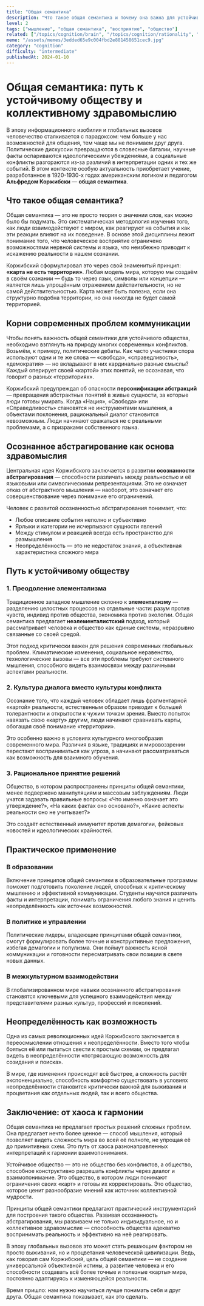 ```yaml
---
title: "Общая семантика"
description: "Что такое общая семантика и почему она важна для устойчивого здравомыслящего общества."
level: 2
tags: ["мышление", "общая семантика", "восприятие", "общество"]
related: ["/topics/cognition/brain", "/topics/cognition/rationality", "/topics/philosophy/objectivity", "/topics/cognition/language", "/topics/philosophy/information", "/topics/cognition/knowledge-accuracy"]
meme: "/assets/memes/3edded65e9c004fbd2e881458651cec9.jpg"
category: "cognition"
difficulty: "intermediate"
publishedAt: 2024-01-10
---
```


# Общая семантика: путь к устойчивому обществу и коллективному здравомыслию

В эпоху информационного изобилия и глобальных вызовов человечество сталкивается с парадоксом: чем больше у нас возможностей для общения, тем чаще мы не понимаем друг друга. Политические дискуссии превращаются в словесные баталии, научные факты оспариваются идеологическими убеждениями, а социальные конфликты разгораются из-за различий в интерпретации одних и тех же событий. В этом контексте особую актуальность приобретает учение, разработанное в 1920-1930-х годах американским логиком и педагогом **Альфредом Коржибски** — **общая семантика**.

## Что такое общая семантика?

Общая семантика — это не просто теория о значении слов, как можно было бы подумать. Это систематическая методология изучения того, как люди взаимодействуют с миром, как реагируют на события и как эти реакции влияют на их поведение. В основе этой дисциплины лежит понимание того, что человеческое восприятие ограничено возможностями нервной системы и языка, что неизбежно приводит к искажению реальности в нашем сознании.

Коржибский сформулировал это через свой знаменитый принцип: **«карта не есть территория»**. Любая модель мира, которую мы создаём в своём сознании — будь то через язык, символы или концепции — является лишь упрощённым отражением действительности, но не самой действительностью. Карта может быть полезна, если она структурно подобна территории, но она никогда не будет самой территорией.

## Корни современных проблем коммуникации

Чтобы понять важность общей семантики для устойчивого общества, необходимо взглянуть на природу многих современных конфликтов. Возьмём, к примеру, политические дебаты. Как часто участники спора используют одни и те же слова — «свобода», «справедливость», «демократия» — но вкладывают в них кардинально разные смыслы? Каждый оперирует своей «картой» этих понятий, не осознавая, что говорит о разных «территориях».

Коржибский предупреждал об опасности **персонификации абстракций** — превращения абстрактных понятий в живые сущности, за которые люди готовы умирать. Когда «Нация», «Свобода» или «Справедливость» становятся не инструментами мышления, а объектами поклонения, рациональный диалог становится невозможным. Люди начинают сражаться не с реальными проблемами, а с призраками собственного языка.

## Осознанное абстрагирование как основа здравомыслия

Центральная идея Коржибского заключается в развитии **осознанности абстрагирования** — способности различать между реальностью и её языковыми или символическими репрезентациями. Это не означает отказ от абстрактного мышления — наоборот, это означает его совершенствование через понимание его ограничений.

Человек с развитой осознанностью абстрагирования понимает, что:
- Любое описание события неполно и субъективно
- Ярлыки и категории не исчерпывают сущности явлений
- Между стимулом и реакцией всегда есть пространство для размышления
- Неопределённость — это не недостаток знания, а объективная характеристика сложного мира

## Путь к устойчивому обществу

### 1. Преодоление элементализма

Традиционное западное мышление склонно к **элементализму** — разделению целостных процессов на отдельные части: разум против чувств, индивид против общества, экономика против экологии. Общая семантика предлагает **неэлементалистский** подход, который рассматривает человека и общество как единые системы, неразрывно связанные со своей средой.

Этот подход критически важен для решения современных глобальных проблем. Климатические изменения, социальное неравенство, технологические вызовы — все эти проблемы требуют системного мышления, способного видеть взаимосвязи между различными аспектами реальности.

### 2. Культура диалога вместо культуры конфликта

Осознание того, что каждый человек обладает лишь фрагментарной «картой» реальности, естественным образом приводит к большей толерантности и открытости к чужим точкам зрения. Вместо попыток навязать свою «карту» другим, люди начинают сравнивать карты, обогащая своё понимание «территории».

Это особенно важно в условиях культурного многообразия современного мира. Различия в языке, традициях и мировоззрении перестают восприниматься как угроза, а начинают рассматриваться как возможность для взаимного обучения.

### 3. Рациональное принятие решений

Общество, в котором распространены принципы общей семантики, менее подвержено манипуляциям и массовым заблуждениям. Люди учатся задавать правильные вопросы: «Что именно означает это утверждение?», «На каких фактах оно основано?», «Какие аспекты реальности оно не учитывает?»

Это создаёт естественный иммунитет против демагогии, фейковых новостей и идеологических крайностей.

## Практическое применение

### В образовании
Включение принципов общей семантики в образовательные программы поможет подготовить поколение людей, способных к критическому мышлению и эффективной коммуникации. Студенты научатся различать факты и интерпретации, понимать ограничения любого знания и ценить неопределённость как источник возможностей.

### В политике и управлении
Политические лидеры, владеющие принципами общей семантики, смогут формулировать более точные и конструктивные предложения, избегая демагогии и популизма. Они поймут важность ясной коммуникации и готовности пересматривать свои позиции в свете новых данных.

### В межкультурном взаимодействии
В глобализированном мире навыки осознанного абстрагирования становятся ключевыми для успешного взаимодействия между представителями разных культур, профессий и поколений.

## Неопределённость как возможность

Одна из самых революционных идей Коржибского заключается в переосмыслении отношения к неопределённости. Вместо того чтобы бояться её или пытаться свести к простым схемам, он предлагал видеть в неопределённости «потрясающую возможность для созидания и поиска».

В мире, где изменения происходят всё быстрее, а сложность растёт экспоненциально, способность комфортно существовать в условиях неопределённости становится критически важной для выживания и процветания как отдельных людей, так и всего общества.

## Заключение: от хаоса к гармонии

Общая семантика не предлагает простых решений сложных проблем. Она предлагает нечто более ценное — способ мышления, который позволяет видеть сложность мира во всей её полноте, не упрощая её до примитивных схем. Это путь от хаоса разнонаправленных интерпретаций к гармонии взаимопонимания.

Устойчивое общество — это не общество без конфликтов, а общество, способное конструктивно разрешать конфликты через диалог и взаимопонимание. Это общество, в котором люди понимают ограничения своих «карт» и готовы их корректировать. Это общество, которое ценит разнообразие мнений как источник коллективной мудрости.

Принципы общей семантики предлагают практический инструментарий для построения такого общества. Развивая осознанность абстрагирования, мы развиваем не только индивидуальное, но и коллективное здравомыслие — способность общества адекватно воспринимать реальность и эффективно на неё реагировать.

В эпоху глобальных вызовов это может стать решающим фактором не просто выживания, но и процветания человеческой цивилизации. Ведь, как говорил сам Коржибский, цель общей семантики — не создание универсальной объективной истины, а развитие человека и его способности создавать всё более точные и полезные «карты» мира, постоянно адаптируясь к изменяющейся реальности.

Время пришло: нам нужно научиться лучше понимать себя и друг друга. Общая семантика показывает, как это сделать.